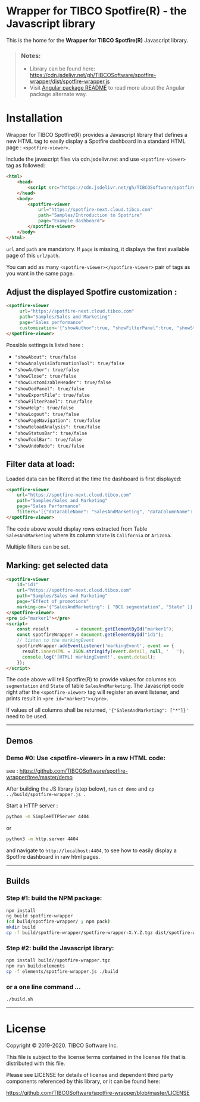 # Wrapper for TIBCO Spotfire(R) - the Javascript library

This is the home for the __Wrapper for TIBCO Spotfire(R)__ Javascript library.



> ### Notes:
> * Library can be found here: https://cdn.jsdelivr.net/gh/TIBCOSoftware/spotfire-wrapper/dist/spotfire-wrapper.js
> * Visit [Angular package README](./projects/spotfire-wrapper/README.md) to read more about the Angular package alternate way.


# Installation

Wrapper for TIBCO Spotfire(R) provides a Javascript library that defines a new HTML tag to easily display a Spotfire dashboard in a standard HTML page : `<spotfire-viewer>`.

Include the javascript files via cdn.jsdelivr.net and use `<spotfire-viewer>` tag as followed:

```html
<html>
    <head>
        <script src="https://cdn.jsdelivr.net/gh/TIBCOSoftware/spotfire-wrapper/dist/spotfire-wrapper.js"></script>
    </head>
    <body>
        <spotfire-viewer 
            url="https://spotfire-next.cloud.tibco.com" 
            path="Samples/Introduction to Spotfire"
            page="Example dashboard">
        </spotfire-viewer>
    </body>
</html>    
```

`url` and  `path` are mandatory. If `page` is missing, it displays the first available page of this `url/path`.

You can add as many `<spotfire-viewer></spotfire-viewer>` pair of tags as you want in the same page.


## Adjust the displayed Spotfire customization :

```html
<spotfire-viewer 
     url="https://spotfire-next.cloud.tibco.com" 
     path="Samples/Sales and Marketing"
     page="Sales performance"
     customization='{"showAuthor":true, "showFilterPanel":true, "showStatusBar":true, "showToolBar":true}'>
</spotfire-viewer>
````
Possible settings is listed here : 
  * `"showAbout": true/false`
  * `"showAnalysisInformationTool": true/false`
  * `"showAuthor": true/false`
  * `"showClose": true/false`
  * `"showCustomizableHeader": true/false`
  * `"showDodPanel": true/false`
  * `"showExportFile": true/false`
  * `"showFilterPanel": true/false`
  * `"showHelp": true/false`
  * `"showLogout": true/false`
  * `"showPageNavigation": true/false`
  * `"showReloadAnalysis": true/false`
  * `"showStatusBar": true/false`
  * `"showToolBar": true/false`
  * `"showUndoRedo": true/false`

## Filter data at load: 

Loaded data can be filtered at the time the dashboard is first displayed:

```html
<spotfire-viewer
    url="https://spotfire-next.cloud.tibco.com"
    path="Samples/Sales and Marketing"
    page="Sales Performance"
    filters='[{"dataTableName": "SalesAndMarketing", "dataColumnName": "State", "filterSettings": { "values": ["California", "Arizona"]}}]'>
</spotfire-viewer>
```

The code above would display rows extracted from Table `SalesAndMarketing` where its column `State` is `California` or `Arizona`.

Multiple filters can be set.  

## Marking: get selected data

```html
<spotfire-viewer 
    id="id1" 
    url="https://spotfire-next.cloud.tibco.com" 
    path="Samples/Sales and Marketing"
    page="Effect of promotions"
    marking-on='{"SalesAndMarketing": [ "BCG segmentation", "State" ]}'>
</spotfire-viewer>
<pre id="marker1"></pre>
<script>
    const result          = document.getElementById("marker1");
    const spotfireWrapper = document.getElementById("id1");
    // listen to the markingEvent
    spotfireWrapper.addEventListener('markingEvent', event => {
      result.innerHTML = JSON.stringify(event.detail, null, '   ');
      console.log('[HTML] markingEvent!', event.detail);
    });
</script>
````

The code above will tell Spotfire(R) to provide values for columns `BCG segmentation` and `State` of table `SalesAndMarketing`.
The Javascript code right after the `<spotfire-viewer>` tag will register an event listener, and prints result in `<pre id="marker1"></pre>`.

If values of all columns shall be returned, `'{"SalesAndMarketing": ["*"]}'` need to be used.


---

## Demos

### Demo #0: Use &lt;spotfire-viewer> in a raw HTML code:

see : https://github.com/TIBCOSoftware/spotfire-wrapper/tree/master/demo

After building the JS library (step below), run `cd demo` and `cp ../build/spotfire-wrapper.js .`

Start a HTTP server : 
```bash
python -m SimpleHTTPServer 4404
``` 
or 
```bash
python3 -m http.server 4404
```

and navigate to `http://localhost:4404`, to see how to easily display a Spotfire dashboard in raw html pages.


---


## Builds

### Step #1: build the NPM package:

```bash
npm install
ng build spotfire-wrapper
(cd build/spotfire-wrapper/ ; npm pack)
mkdir build
cp -f build/spotfire-wrapper/spotfire-wrapper-X.Y.Z.tgz dist/spotfire-wrapper.tgz
```

### Step #2: build the Javascript library:
```bash
npm install build//spotfire-wrapper.tgz
npm run build:elements
cp -f elements/spotfire-wrapper.js ./build
```


### or a one line command ...
```bash
./build.sh
```

---

# License

  Copyright &copy; 2019-2020. TIBCO Software Inc.

  This file is subject to the license terms contained
  in the license file that is distributed with this file.

  Please see LICENSE for details of license and dependent third party components referenced by this library, or it can be found here:
                                                                                                                                                                                                                                                                                      
https://github.com/TIBCOSoftware/spotfire-wrapper/blob/master/LICENSE

